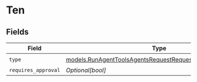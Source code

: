 # Ten


## Fields

| Field                                                                                                                          | Type                                                                                                                           | Required                                                                                                                       | Description                                                                                                                    |
| ------------------------------------------------------------------------------------------------------------------------------ | ------------------------------------------------------------------------------------------------------------------------------ | ------------------------------------------------------------------------------------------------------------------------------ | ------------------------------------------------------------------------------------------------------------------------------ |
| `type`                                                                                                                         | [models.RunAgentToolsAgentsRequestRequestBodySettings10Type](../models/runagenttoolsagentsrequestrequestbodysettings10type.md) | :heavy_check_mark:                                                                                                             | N/A                                                                                                                            |
| `requires_approval`                                                                                                            | *Optional[bool]*                                                                                                               | :heavy_minus_sign:                                                                                                             | N/A                                                                                                                            |